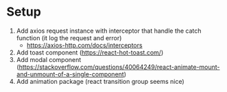 # Setup

1. Add axios request instance with interceptor that handle the catch function (it log the request and error)
   - https://axios-http.com/docs/interceptors
2. Add toast component (https://react-hot-toast.com/)
3. Add modal component (https://stackoverflow.com/questions/40064249/react-animate-mount-and-unmount-of-a-single-component)
4. Add animation package (react transition group seems nice)
